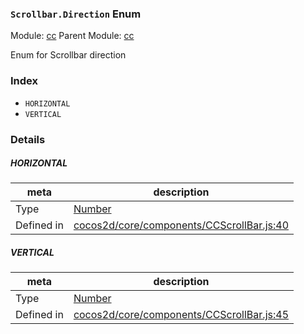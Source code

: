 ### `Scrollbar.Direction` Enum



Module: [cc](../modules/cc.md)
Parent Module: [cc](../modules/cc.md)


Enum for Scrollbar direction


### Index
  - `HORIZONTAL`
  - `VERTICAL`

### Details


##### HORIZONTAL

> 

| meta | description |
|------|-------------|
| Type | <a href="https://developer.mozilla.org/en/JavaScript/Reference/Global_Objects/Number" class="crosslink external" target="_blank">Number</a> |
| Defined in | [cocos2d/core/components/CCScrollBar.js:40](https://github.com/cocos-creator/engine/blob/ed2b039b9aa8396d7da1c8c1149f41269733e8fd/cocos2d/core/components/CCScrollBar.js#L40) |



##### VERTICAL

> 

| meta | description |
|------|-------------|
| Type | <a href="https://developer.mozilla.org/en/JavaScript/Reference/Global_Objects/Number" class="crosslink external" target="_blank">Number</a> |
| Defined in | [cocos2d/core/components/CCScrollBar.js:45](https://github.com/cocos-creator/engine/blob/ed2b039b9aa8396d7da1c8c1149f41269733e8fd/cocos2d/core/components/CCScrollBar.js#L45) |


